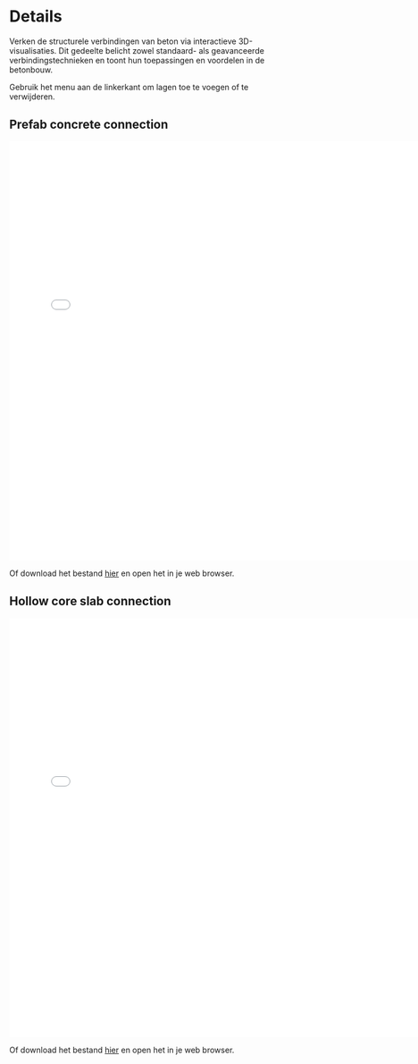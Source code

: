 # Details

Verken de structurele verbindingen van beton via interactieve 3D-visualisaties. Dit gedeelte belicht zowel standaard- als geavanceerde verbindingstechnieken en toont hun toepassingen en voordelen in de betonbouw.  

Gebruik het menu aan de linkerkant om lagen toe te voegen of te verwijderen.


## Prefab concrete connection

<div style="text-align: center;">
    <iframe src="../../_static/Connection_Concrete_Standard.html" width="750" height="750" frameborder="0"></iframe>
</div>

Of download het bestand [hier](../../_static/Connection_Concrete_Standard.html) en open het in je web browser.


## Hollow core slab connection

<div style="text-align: center;">
    <iframe src="../../_static/Connection_Concrete_HollowCore.html" width="750" height="750" frameborder="0"></iframe>
</div>

Of download het bestand [hier](../../_static/Connection_Concrete_HollowCore.html) en open het in je web browser.
